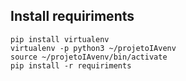## Install requiriments
    pip install virtualenv
    virtualenv -p python3 ~/projetoIAvenv
    source ~/projetoIAvenv/bin/activate
    pip install -r requiriments

